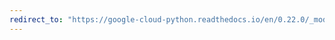 ```yaml
---
redirect_to: "https://google-cloud-python.readthedocs.io/en/0.22.0/_modules/google/cloud/bigtable/row_filters.html"
---
```

